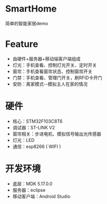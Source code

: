 SmartHome
============
 
简单的智能家居demo
 
# Feature
 * 由硬件+服务器+移动端客户端组成
 * 灯光：手机查看、控制灯光开关、定时开关
 * 窗帘：手机查看窗帘状态、控制窗帘开关
 * 门禁：手机查看、管理门开关，刷RFID卡开门
 * 安防：离家模式--模拟主人在家的情况

# 硬件
* 核心：STM32F103C8T6
* 调试器：ST-LINK V2
* 窗帘相关：步进电机、模拟信号输出光传感器
* 灯光：LED
* 通信：esp8266 ( WIFI ) 


# 开发环境
* 底层：MDK 5.17.0.0
* 服务器：eclipse
* 移动客户端：Android Studio
 

